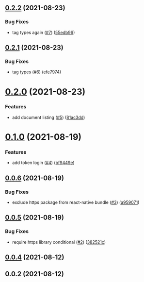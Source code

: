 ## [0.2.2](https://github.com/openlabapps/paperless-api/compare/0.2.1...0.2.2) (2021-08-23)


### Bug Fixes

* tag types again ([#7](https://github.com/openlabapps/paperless-api/issues/7)) ([55edb96](https://github.com/openlabapps/paperless-api/commit/55edb960ad7996919f44db2273b96c5ffb661fd3))

## [0.2.1](https://github.com/openlabapps/paperless-api/compare/0.2.0...0.2.1) (2021-08-23)


### Bug Fixes

* tag types ([#6](https://github.com/openlabapps/paperless-api/issues/6)) ([efe7974](https://github.com/openlabapps/paperless-api/commit/efe7974c6724007bc7f189417dfc6e316867a603))

# [0.2.0](https://github.com/openlabapps/paperless-api/compare/0.1.0...0.2.0) (2021-08-23)


### Features

* add document listing ([#5](https://github.com/openlabapps/paperless-api/issues/5)) ([81ac3dd](https://github.com/openlabapps/paperless-api/commit/81ac3ddac03c8908e23627fa8f5b52dfab11c061))

# [0.1.0](https://github.com/openlabapps/paperless-api/compare/0.0.6...0.1.0) (2021-08-19)


### Features

* add token login ([#4](https://github.com/openlabapps/paperless-api/issues/4)) ([bf9449e](https://github.com/openlabapps/paperless-api/commit/bf9449edd8d4ea31c81a6c7ae1eb4038985d3db9))

## [0.0.6](https://github.com/openlabapps/paperless-api/compare/0.0.5...0.0.6) (2021-08-19)


### Bug Fixes

* exclude https package from react-native bundle ([#3](https://github.com/openlabapps/paperless-api/issues/3)) ([a959071](https://github.com/openlabapps/paperless-api/commit/a95907176279cf695eea360e611bd87667f9fcbd))

## [0.0.5](https://github.com/openlabapps/paperless-api/compare/0.0.4...0.0.5) (2021-08-19)


### Bug Fixes

* require https library conditional ([#2](https://github.com/openlabapps/paperless-api/issues/2)) ([382521c](https://github.com/openlabapps/paperless-api/commit/382521cbc07e623b3e51e7ed2a7e8a533957c31d))

## [0.0.4](https://github.com/openlabapps/paperless-api/compare/0.0.2...0.0.4) (2021-08-12)

## 0.0.2 (2021-08-12)


